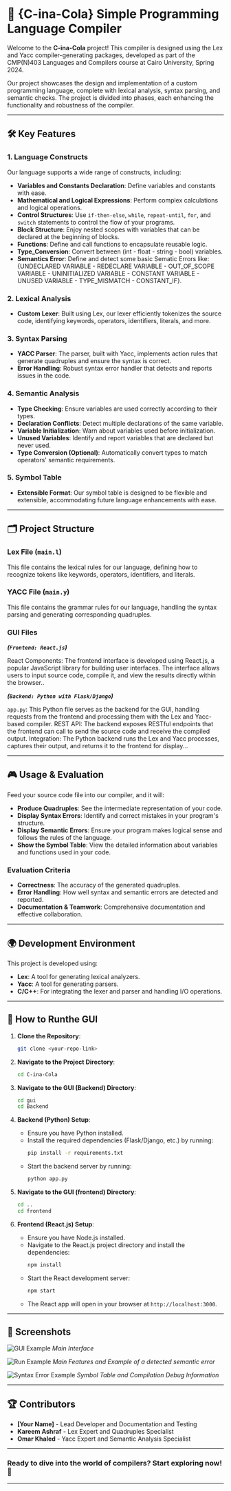# 🌟 **{C-ina-Cola} Simple Programming Language Compiler**

Welcome to the **C-ina-Cola** project! This compiler is designed using the Lex and Yacc compiler-generating packages, developed as part of the CMP(N)403 Languages and Compilers course at Cairo University, Spring 2024.

Our project showcases the design and implementation of a custom programming language, complete with lexical analysis, syntax parsing, and semantic checks. The project is divided into phases, each enhancing the functionality and robustness of the compiler.

---

## 🛠️ **Key Features**

### 1. **Language Constructs**

Our language supports a wide range of constructs, including:

- **Variables and Constants Declaration**: Define variables and constants with ease.
- **Mathematical and Logical Expressions**: Perform complex calculations and logical operations.
- **Control Structures**: Use `if-then-else`, `while`, `repeat-until`, `for`, and `switch` statements to control the flow of your programs.
- **Block Structure**: Enjoy nested scopes with variables that can be declared at the beginning of blocks.
- **Functions**: Define and call functions to encapsulate reusable logic.
- **Type_Conversion**: Convert between (int - float - string - bool) variables.
- **Semantics Error**: Define and detect some basic Sematic Errors like: {UNDECLARED VARIABLE - REDECLARE VARIABLE - OUT_OF_SCOPE VARIABLE - UNINITIALIZED VARIABLE - CONSTANT VARIABLE - UNUSED VARIABLE - TYPE_MISMATCH - CONSTANT_IF}.

### 2. **Lexical Analysis**

- **Custom Lexer**: Built using Lex, our lexer efficiently tokenizes the source code, identifying keywords, operators, identifiers, literals, and more.

### 3. **Syntax Parsing**

- **YACC Parser**: The parser, built with Yacc, implements action rules that generate quadruples and ensure the syntax is correct.
- **Error Handling**: Robust syntax error handler that detects and reports issues in the code.

### 4. **Semantic Analysis**

- **Type Checking**: Ensure variables are used correctly according to their types.
- **Declaration Conflicts**: Detect multiple declarations of the same variable.
- **Variable Initialization**: Warn about variables used before initialization.
- **Unused Variables**: Identify and report variables that are declared but never used.
- **Type Conversion (Optional)**: Automatically convert types to match operators' semantic requirements.

### 5. **Symbol Table**

- **Extensible Format**: Our symbol table is designed to be flexible and extensible, accommodating future language enhancements with ease.

---

## 🗂️ **Project Structure**

### **Lex File (`main.l`)**

This file contains the lexical rules for our language, defining how to recognize tokens like keywords, operators, identifiers, and literals.

### **YACC File (`main.y`)**

This file contains the grammar rules for our language, handling the syntax parsing and generating corresponding quadruples.

### **GUI Files**

**_(`Frontend: React.js`)_**

React Components: The frontend interface is developed using React.js, a popular JavaScript library for building user interfaces. The interface allows users to input source code, compile it, and view the results directly within the browser..

**_(`Backend: Python with Flask/Django`)_**

`app.py`: This Python file serves as the backend for the GUI, handling requests from the frontend and processing them with the Lex and Yacc-based compiler.
REST API: The backend exposes RESTful endpoints that the frontend can call to send the source code and receive the compiled output.
Integration: The Python backend runs the Lex and Yacc processes, captures their output, and returns it to the frontend for display...

---

## 🎮 **Usage & Evaluation**

Feed your source code file into our compiler, and it will:

- **Produce Quadruples**: See the intermediate representation of your code.
- **Display Syntax Errors**: Identify and correct mistakes in your program's structure.
- **Display Semantic Errors**: Ensure your program makes logical sense and follows the rules of the language.
- **Show the Symbol Table**: View the detailed information about variables and functions used in your code.

### **Evaluation Criteria**

- **Correctness**: The accuracy of the generated quadruples.
- **Error Handling**: How well syntax and semantic errors are detected and reported.
- **Documentation & Teamwork**: Comprehensive documentation and effective collaboration.

---

## 🌍 **Development Environment**

This project is developed using:

- **Lex**: A tool for generating lexical analyzers.
- **Yacc**: A tool for generating parsers.
- **C/C++**: For integrating the lexer and parser and handling I/O operations.

---

## 🚀 **How to Runthe GUI**

1. **Clone the Repository**:
   ```bash
   git clone <your-repo-link>
   ```
2. **Navigate to the Project Directory**:
   ```bash
   cd C-ina-Cola
   ```
3. **Navigate to the GUI (Backend) Directory**:
   ```bash
   cd gui
   cd Backend
   ```
4. **Backend (Python) Setup**:

   - Ensure you have Python installed.
   - Install the required dependencies (Flask/Django, etc.) by running:
     ```bash
     pip install -r requirements.txt
     ```
   - Start the backend server by running:
     ```bash
     python app.py
     ```

5. **Navigate to the GUI (frontend) Directory**:
   ```bash
   cd ..
   cd frontend
   ```
6. **Frontend (React.js) Setup**:
   - Ensure you have Node.js installed.
   - Navigate to the React.js project directory and install the dependencies:
     ```bash
     npm install
     ```
   - Start the React development server:
     ```bash
     npm start
     ```
   - The React app will open in your browser at `http://localhost:3000`.

---

## 📸 **Screenshots**

![GUI Example](./Assets\Images/0.png)
_Main Interface_

![Run Example](./Assets\Images/1.png)
_Main Features and Example of a detected semantic error_

![Syntax Error Example](./Assets\Images/2.png)
_Symbol Table and Compilation Debug Information_

---

## 🏆 **Contributors**

- **[Your Name]** - Lead Developer and Documentation and Testing
- **Kareem Ashraf** - Lex Expert and Quadruples Specialist
- **Omar Khaled** - Yacc Expert and Semantic Analysis Specialist

---

### Ready to dive into the world of compilers? Start exploring now! 🚀

---
